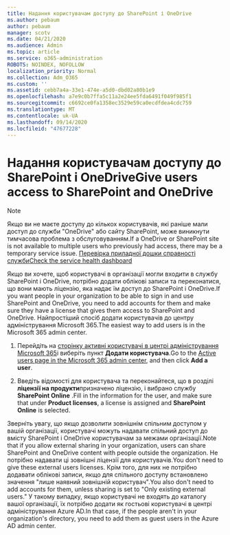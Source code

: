 ```yaml
---
title: Надання користувачам доступу до SharePoint і OneDrive
ms.author: pebaum
author: pebaum
manager: scotv
ms.date: 04/21/2020
ms.audience: Admin
ms.topic: article
ms.service: o365-administration
ROBOTS: NOINDEX, NOFOLLOW
localization_priority: Normal
ms.collection: Adm_O365
ms.custom: ''
ms.assetid: cebb7a4a-33e1-474e-a5d0-dbd02a80b1e9
ms.openlocfilehash: a7e9c0b7ffa5c11a2e24ee5fda6491f049f985f1
ms.sourcegitcommit: c6692ce0fa1358ec3529e59ca0ecdfdea4cdc759
ms.translationtype: MT
ms.contentlocale: uk-UA
ms.lasthandoff: 09/14/2020
ms.locfileid: "47677228"
---
```

# <a name="give-users-access-to-sharepoint-and-onedrive"></a><span data-ttu-id="e297c-102">Надання користувачам доступу до SharePoint і OneDrive</span><span class="sxs-lookup"><span data-stu-id="e297c-102">Give users access to SharePoint and OneDrive</span></span>

> [!NOTE]
> <span data-ttu-id="e297c-103">Якщо ви не маєте доступу до кількох користувачів, які раніше мали доступ до служби "OneDrive" або сайту SharePoint, може виникнути тимчасова проблема з обслуговуванням.</span><span class="sxs-lookup"><span data-stu-id="e297c-103">If a OneDrive or SharePoint site is not available to multiple users who previously had access, there may be a temporary service issue.</span></span> [<span data-ttu-id="e297c-104">Перевірка приладної дошки справності служби</span><span class="sxs-lookup"><span data-stu-id="e297c-104">Check the service health dashboard</span></span>](https://portal.office.com/adminportal/home#/servicehealth)
  
<span data-ttu-id="e297c-105">Якщо ви хочете, щоб користувачі в організації могли входити в службу SharePoint і OneDrive, потрібно додати облікові записи та переконатися, що вони мають ліцензію, яка надає їм доступ до SharePoint і OneDrive.</span><span class="sxs-lookup"><span data-stu-id="e297c-105">If you want people in your organization to be able to sign in and use SharePoint and OneDrive, you need to add accounts for them and make sure they have a license that gives them access to SharePoint and OneDrive.</span></span> <span data-ttu-id="e297c-106">Найпростіший спосіб додати користувачів до центру адміністрування Microsoft 365.</span><span class="sxs-lookup"><span data-stu-id="e297c-106">The easiest way to add users is in the Microsoft 365 admin center.</span></span>
  
1. <span data-ttu-id="e297c-107">Перейдіть на [сторінку активні користувачі в центрі адміністрування Microsoft 365](https://portal.office.com/adminportal/home#/users)і виберіть пункт **Додати користувача**.</span><span class="sxs-lookup"><span data-stu-id="e297c-107">Go to the [Active users page in the Microsoft 365 admin center](https://portal.office.com/adminportal/home#/users), and then click **Add a user**.</span></span>
    
2. <span data-ttu-id="e297c-108">Введіть відомості для користувача та переконайтеся, що в розділі **ліцензії на продукти**призначено ліцензію, і вибрано службу **SharePoint Online** .</span><span class="sxs-lookup"><span data-stu-id="e297c-108">Fill in the information for the user, and make sure that under **Product licenses**, a license is assigned and **SharePoint Online** is selected.</span></span> 
    
<span data-ttu-id="e297c-109">Зверніть увагу, що якщо дозволити зовнішнім спільним доступом у вашій організації, користувачі можуть надавати спільний доступ до вмісту SharePoint і OneDrive користувачам за межами організації.</span><span class="sxs-lookup"><span data-stu-id="e297c-109">Note that if you allow external sharing in your organization, users can share SharePoint and OneDrive content with people outside the organization.</span></span> <span data-ttu-id="e297c-110">Не потрібно надавати ці зовнішні ліцензії для користувачів.</span><span class="sxs-lookup"><span data-stu-id="e297c-110">You don't need to give these external users licenses.</span></span> <span data-ttu-id="e297c-111">Крім того, для них не потрібно додавати облікові записи, якщо для спільного доступу встановлено значення "лише наявний зовнішній користувач".</span><span class="sxs-lookup"><span data-stu-id="e297c-111">You also don't need to add accounts for them, unless sharing is set to "Only existing external users."</span></span> <span data-ttu-id="e297c-112">У такому випадку, якщо користувачі не входять до каталогу вашої організації, їх потрібно додати як гостьові користувачі в центрі адміністрування Azure AD.</span><span class="sxs-lookup"><span data-stu-id="e297c-112">In that case, if the people aren't in your organization's directory, you need to add them as guest users in the Azure AD admin center.</span></span>
  

